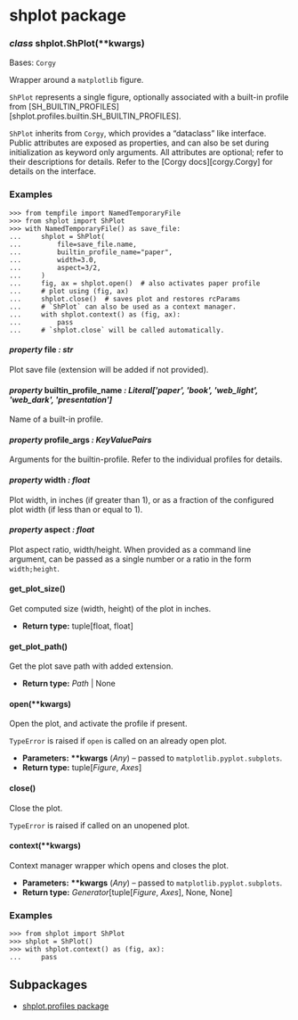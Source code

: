 # shplot package

### *class* shplot.ShPlot(\*\*kwargs)

Bases: `Corgy`

Wrapper around a `matplotlib` figure.

`ShPlot` represents a single figure, optionally associated with a
built-in profile from
[SH_BUILTIN_PROFILES][shplot.profiles.builtin.SH_BUILTIN_PROFILES].

`ShPlot` inherits from `Corgy`, which provides a “dataclass” like
interface. Public attributes are exposed as properties, and can also
be set during initialization as keyword only arguments. All
attributes are optional; refer to their descriptions for details.
Refer to the [Corgy docs][corgy.Corgy] for details on the interface.

### Examples

```pycon
>>> from tempfile import NamedTemporaryFile
>>> from shplot import ShPlot
>>> with NamedTemporaryFile() as save_file:
...     shplot = ShPlot(
...         file=save_file.name,
...         builtin_profile_name="paper",
...         width=3.0,
...         aspect=3/2,
...     )
...     fig, ax = shplot.open()  # also activates paper profile
...     # plot using (fig, ax)
...     shplot.close()  # saves plot and restores rcParams
...     # `ShPlot` can also be used as a context manager.
...     with shplot.context() as (fig, ax):
...         pass
...     # `shplot.close` will be called automatically.
```

#### *property* file *: str*

Plot save file (extension will be added if not provided).

#### *property* builtin_profile_name *: Literal['paper', 'book', 'web_light', 'web_dark', 'presentation']*

Name of a built-in profile.

#### *property* profile_args *: KeyValuePairs*

Arguments for the builtin-profile. Refer to the individual profiles for details.

#### *property* width *: float*

Plot width, in inches (if greater than 1), or as a fraction of the configured plot width (if less than or equal to 1).

#### *property* aspect *: float*

Plot aspect ratio, width/height. When provided as a command line argument, can be passed as a single number or a ratio in the form `width;height`.

#### get_plot_size()

Get computed size (width, height) of the plot in inches.

* **Return type:**
  tuple[float, float]

#### get_plot_path()

Get the plot save path with added extension.

* **Return type:**
  *Path* | None

#### open(\*\*kwargs)

Open the plot, and activate the profile if present.

`TypeError` is raised if `open` is called on an already open
plot.

* **Parameters:**
  **\*\*kwargs** (*Any*) – passed to `matplotlib.pyplot.subplots`.
* **Return type:**
  tuple[*Figure*, *Axes*]

#### close()

Close the plot.

`TypeError` is raised if called on an unopened plot.

#### context(\*\*kwargs)

Context manager wrapper which opens and closes the plot.

* **Parameters:**
  **\*\*kwargs** (*Any*) – passed to `matplotlib.pyplot.subplots`.
* **Return type:**
  *Generator*[tuple[*Figure*, *Axes*], None, None]

### Examples

```pycon
>>> from shplot import ShPlot
>>> shplot = ShPlot()
>>> with shplot.context() as (fig, ax):
...     pass
```

## Subpackages

* [shplot.profiles package](shplot.profiles.md)
